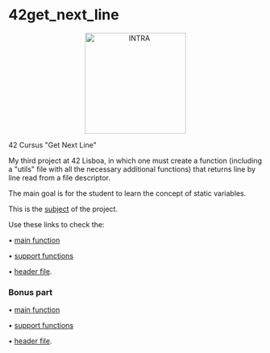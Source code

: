 # 42get_next_line
</p>
<div align="center">
<picture>
<source media="(prefers-color-scheme: dark)" srcset="https://user-images.githubusercontent.com/114630189/199824676-5b6523b2-fe41-4990-a415-bf6b88c9c2d0.svg" height="200px">
<source media="(prefers-color-scheme: light)" srcset="https://user-images.githubusercontent.com/114630189/199824808-106f57b2-e29f-4612-98d5-7b9ad719c1b5.svg" height="200px">
<img alt="INTRA" src="https://user-images.githubusercontent.com/114630189/199824676-5b6523b2-fe41-4990-a415-bf6b88c9c2d0.svg" height="200px">
</picture>
</div>
</p>
42 Cursus "Get Next Line"</p>
</p>
My third project at 42 Lisboa, in which one must create a function (including a "utils" file with all the necessary additional functions) that returns line by line read from a file descriptor.

The main goal is for the student to learn the concept of static variables.
</p>

This is the [subject](https://github.com/zecalejo/42get_next_line/blob/master/en.subject.pdf) of the project.
</p>

Use these links to check the:
</p>

&#x2022; [main function](https://github.com/zecalejo/42get_next_line/blob/master/get_next_line.c)</p>
&#x2022; [support functions](https://github.com/zecalejo/42get_next_line/blob/master/get_next_line_utils.c)</p>
&#x2022; [header file](https://github.com/zecalejo/42get_next_line/blob/master/get_next_line.h).</p>
</p>

### Bonus part

&#x2022; [main function](https://github.com/zecalejo/42get_next_line/blob/master/get_next_line_bonus.c)</p>
&#x2022; [support functions](https://github.com/zecalejo/42get_next_line/blob/master/get_next_line_utils_bonus.c)</p>
&#x2022; [header file](https://github.com/zecalejo/42get_next_line/blob/master/get_next_line_bonus.h).